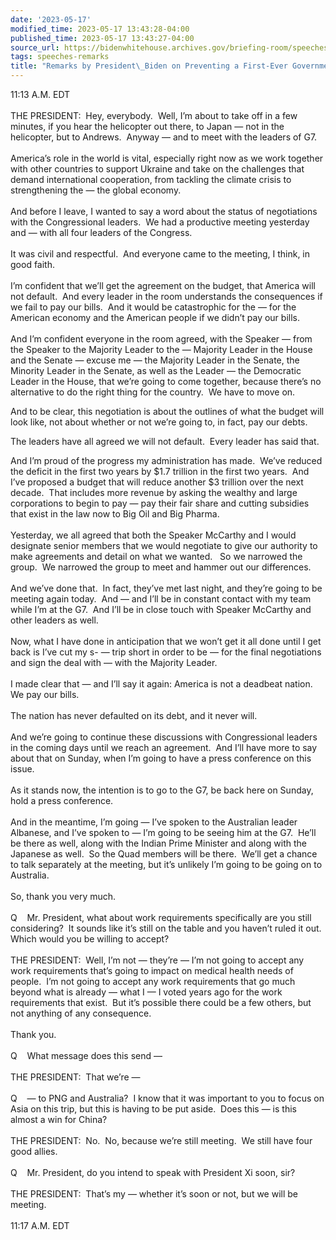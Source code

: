 ```yaml
---
date: '2023-05-17'
modified_time: 2023-05-17 13:43:28-04:00
published_time: 2023-05-17 13:43:27-04:00
source_url: https://bidenwhitehouse.archives.gov/briefing-room/speeches-remarks/2023/05/17/remarks-by-president-biden-on-preventing-a-first-ever-government-default/
tags: speeches-remarks
title: "Remarks by President\_Biden on Preventing a First-Ever Government\_Default"
---
```

 
11:13 A.M. EDT  
   
THE PRESIDENT:  Hey, everybody.  Well, I’m about to take off in a few
minutes, if you hear the helicopter out there, to Japan — not in the
helicopter, but to Andrews.  Anyway — and to meet with the leaders of
G7.  
   
America’s role in the world is vital, especially right now as we work
together with other countries to support Ukraine and take on the
challenges that demand international cooperation, from tackling the
climate crisis to strengthening the — the global economy.  
   
And before I leave, I wanted to say a word about the status of
negotiations with the Congressional leaders.  We had a productive
meeting yesterday and — with all four leaders of the Congress.  
   
It was civil and respectful.  And everyone came to the meeting, I think,
in good faith.  
   
I’m confident that we’ll get the agreement on the budget, that America
will not default.  And every leader in the room understands the
consequences if we fail to pay our bills.  And it would be catastrophic
for the — for the American economy and the American people if we didn’t
pay our bills.  
   
And I’m confident everyone in the room agreed, with the Speaker — from
the Speaker to the Majority Leader to the — Majority Leader in the House
and the Senate — excuse me — the Majority Leader in the Senate, the
Minority Leader in the Senate, as well as the Leader — the Democratic
Leader in the House, that we’re going to come together, because there’s
no alternative to do the right thing for the country.  We have to move
on.

And to be clear, this negotiation is about the outlines of what the
budget will look like, not about whether or not we’re going to, in fact,
pay our debts.

The leaders have all agreed we will not default.  Every leader has said
that. 

And I’m proud of the progress my administration has made.  We’ve reduced
the deficit in the first two years by $1.7 trillion in the first two
years.  And I’ve proposed a budget that will reduce another $3 trillion
over the next decade.  That includes more revenue by asking the wealthy
and large corporations to begin to pay — pay their fair share and
cutting subsidies that exist in the law now to Big Oil and Big Pharma.  
   
Yesterday, we all agreed that both the Speaker McCarthy and I would
designate senior members that we would negotiate to give our authority
to make agreements and detail on what we wanted.   So we narrowed the
group.  We narrowed the group to meet and hammer out our differences.  
   
And we’ve done that.  In fact, they’ve met last night, and they’re going
to be meeting again today.  And — and I’ll be in constant contact with
my team while I’m at the G7.  And I’ll be in close touch with Speaker
McCarthy and other leaders as well.   
   
Now, what I have done in anticipation that we won’t get it all done
until I get back is I’ve cut my s- — trip short in order to be — for the
final negotiations and sign the deal with — with the Majority Leader.  
   
I made clear that — and I’ll say it again: America is not a deadbeat
nation.  We pay our bills.   
   
The nation has never defaulted on its debt, and it never will.  
   
And we’re going to continue these discussions with Congressional leaders
in the coming days until we reach an agreement.  And I’ll have more to
say about that on Sunday, when I’m going to have a press conference on
this issue.  
   
As it stands now, the intention is to go to the G7, be back here on
Sunday, hold a press conference.   
   
And in the meantime, I’m going — I’ve spoken to the Australian leader
Albanese, and I’ve spoken to — I’m going to be seeing him at the G7. 
He’ll be there as well, along with the Indian Prime Minister and along
with the Japanese as well.  So the Quad members will be there.  We’ll
get a chance to talk separately at the meeting, but it’s unlikely I’m
going to be going on to Australia.   
   
So, thank you very much.  
   
Q    Mr. President, what about work requirements specifically are you
still considering?  It sounds like it’s still on the table and you
haven’t ruled it out.  Which would you be willing to accept?   
   
THE PRESIDENT:  Well, I’m not — they’re — I’m not going to accept any
work requirements that’s going to impact on medical health needs of
people.  I’m not going to accept any work requirements that go much
beyond what is already — what I — I voted years ago for the work
requirements that exist.  But it’s possible there could be a few others,
but not anything of any consequence.  
   
Thank you.  
   
Q    What message does this send —  
   
THE PRESIDENT:  That we’re —  
   
Q    — to PNG and Australia?  I know that it was important to you to
focus on Asia on this trip, but this is having to be put aside.  Does
this — is this almost a win for China?  
   
THE PRESIDENT:  No.  No, because we’re still meeting.  We still have
four good allies.   
   
Q    Mr. President, do you intend to speak with President Xi soon,
sir?   
   
THE PRESIDENT:  That’s my — whether it’s soon or not, but we will be
meeting.  
   
11:17 A.M. EDT  
 
